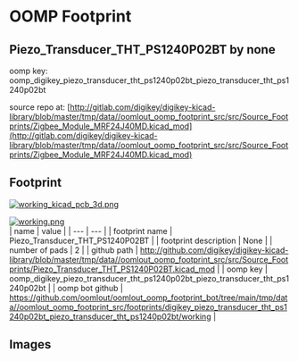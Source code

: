 # OOMP Footprint  
## Piezo_Transducer_THT_PS1240P02BT  by none  
  
oomp key: oomp_digikey_piezo_transducer_tht_ps1240p02bt_piezo_transducer_tht_ps1240p02bt  
  
source repo at: [http://gitlab.com/digikey/digikey-kicad-library/blob/master/tmp/data//oomlout_oomp_footprint_src/src/Source_Footprints/Zigbee_Module_MRF24J40MD.kicad_mod](http://gitlab.com/digikey/digikey-kicad-library/blob/master/tmp/data//oomlout_oomp_footprint_src/src/Source_Footprints/Zigbee_Module_MRF24J40MD.kicad_mod)  
## Footprint  
  
[![working_kicad_pcb_3d.png](working_kicad_pcb_3d_600.png)](working_kicad_pcb_3d.png)  
  
[![working.png](working_600.png)](working.png)  
| name | value | 
| --- | --- | 
| footprint name | Piezo_Transducer_THT_PS1240P02BT | 
| footprint description | None | 
| number of pads | 2 | 
| github path | http://github.com/digikey/digikey-kicad-library/blob/master/tmp/data//oomlout_oomp_footprint_src/src/Source_Footprints/Piezo_Transducer_THT_PS1240P02BT.kicad_mod | 
| oomp key | oomp_digikey_piezo_transducer_tht_ps1240p02bt_piezo_transducer_tht_ps1240p02bt | 
| oomp bot github | https://github.com/oomlout/oomlout_oomp_footprint_bot/tree/main/tmp/data//oomlout_oomp_footprint_src/footprints/digikey_piezo_transducer_tht_ps1240p02bt_piezo_transducer_tht_ps1240p02bt/working | 
## Images  
